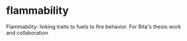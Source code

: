 flammability
============

Flammability: linking traits to fuels to fire behavior.  For Rita's thesis work and collaboration
